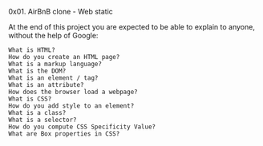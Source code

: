 0x01. AirBnB clone - Web static

At the end of this project you are expected to be able to explain to anyone, without the help of Google:

    What is HTML?
    How do you create an HTML page?
    What is a markup language?
    What is the DOM?
    What is an element / tag?
    What is an attribute?
    How does the browser load a webpage?
    What is CSS?
    How do you add style to an element?
    What is a class?
    What is a selector?
    How do you compute CSS Specificity Value?
    What are Box properties in CSS?

